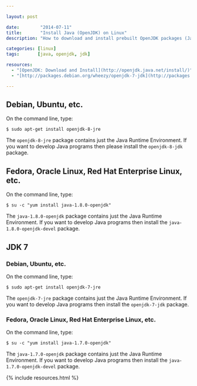 ```yaml
---

layout: post

date:        "2014-07-11"
title:       "Install Java (OpenJDK) on Linux"
description: "How to download and install prebuilt OpenJDK packages (Java Runtime Environment or Java Development Kit) in various Linux distributions."

categories: [linux]
tags:       [java, openjdk, jdk]

resources:
  - "[OpenJDK: Download and Install](http://openjdk.java.net/install/)"
  - "[http://packages.debian.org/wheezy/openjdk-7-jdk](http://packages.debian.org/wheezy/openjdk-7-jdk)"

---
```



## Debian, Ubuntu, etc.

On the command line, type:

```terminal
$ sudo apt-get install openjdk-8-jre
```

The `openjdk-8-jre` package contains just the Java Runtime Environment.
If you want to develop Java programs then please install the `openjdk-8-jdk` package.


## Fedora, Oracle Linux, Red Hat Enterprise Linux, etc.

On the command line, type:

```terminal
$ su -c "yum install java-1.8.0-openjdk"
```

The `java-1.8.0-openjdk` package contains just the Java Runtime Environment.
If you want to develop Java programs then install the `java-1.8.0-openjdk-devel` package.


## JDK 7


### Debian, Ubuntu, etc.

On the command line, type:

```terminal
$ sudo apt-get install openjdk-7-jre
```

The `openjdk-7-jre` package contains just the Java Runtime Environment.
If you want to develop Java programs then install the `openjdk-7-jdk` package.


### Fedora, Oracle Linux, Red Hat Enterprise Linux, etc.

On the command line, type:

```terminal
$ su -c "yum install java-1.7.0-openjdk"
```

The `java-1.7.0-openjdk` package contains just the Java Runtime Environment.
If you want to develop Java programs then install the `java-1.7.0-openjdk-devel` package.


{% include resources.html %}